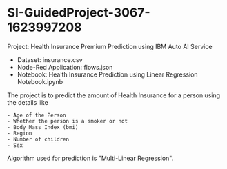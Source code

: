 # SI-GuidedProject-3067-1623997208


Project: Health Insurance Premium Prediction using IBM Auto AI Service

- Dataset: insurance.csv
- Node-Red Application: flows.json
- Notebook: Health Insurance Prediction using Linear Regression Notebook.ipynb

The project is to predict the amount of Health Insurance for a person using the details like

    - Age of the Person
    - Whether the person is a smoker or not
    - Body Mass Index (bmi)
    - Region
    - Number of children 
    - Sex
    
Algorithm used for prediction is "Multi-Linear Regression".
